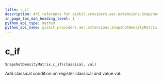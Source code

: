 ```yaml
---
title: c_if
description: API reference for qiskit.providers.aer.extensions.SnapshotDensityMatrix.c_if
in_page_toc_min_heading_level: 1
python_api_type: method
python_api_name: qiskit.providers.aer.extensions.SnapshotDensityMatrix.c_if
---
```


# c\_if

<span id="qiskit.providers.aer.extensions.SnapshotDensityMatrix.c_if" />

`SnapshotDensityMatrix.c_if(classical, val)`

Add classical condition on register classical and value val.

